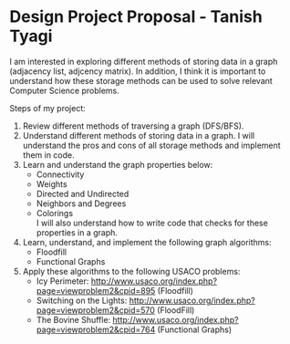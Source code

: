 # Design Project Proposal - Tanish Tyagi

I am interested in exploring different methods of storing data in a graph (adjacency list, adjcency matrix). In addition, I think it is important to understand how these storage methods can be used to solve relevant Computer Science problems.

Steps of my project:
1. Review different methods of traversing a graph (DFS/BFS).
2. Understand different methods of storing data in a graph. I will understand the pros and cons of all storage methods and implement them in code.
3. Learn and understand the graph properties below:
   - Connectivity
   - Weights
   - Directed and Undirected
   - Neighbors and Degrees
   - Colorings <br>
I will also understand how to write code that checks for these properties in a graph.
4. Learn, understand, and implement the following graph algorithms:
   - Floodfill
   - Functional Graphs
5. Apply these algorithms to the following USACO problems:
    - Icy Perimeter: http://www.usaco.org/index.php?page=viewproblem2&cpid=895 (Floodfill)
    - Switching on the Lights: http://www.usaco.org/index.php?page=viewproblem2&cpid=570 (FloodFill)
    - The Bovine Shuffle: http://www.usaco.org/index.php?page=viewproblem2&cpid=764 (Functional Graphs)
